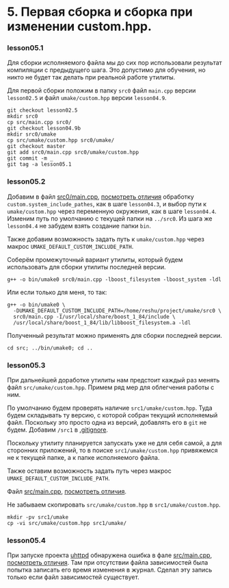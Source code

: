 # 5. Первая сборка и сборка при изменении custom.hpp.

### lesson05.1

Для сборки исполняемого файла мы до сих пор использовали результат компиляции с предыдущего шага. Это допустимо для обучения, но никто не будет так делать при реальной работе утилиты.

Для первой сборки положим в папку `src0` файл `main.cpp` версии `lesson02.5` и файл `umake/custom.hpp` версии `lesson04.9`.
```
git checkout lesson02.5
mkdir src0
cp src/main.cpp src0/
git checkout lesson04.9b
mkdir src0/umake
cp src/umake/custom.hpp src0/umake/
git checkout master
git add src0/main.cpp src0/umake/custom.hpp
git commit -m _
git tag -a lesson05.1
```

### lesson05.2

Добавим в файл [src0/main.cpp](/../lesson05.2/src0/main.cpp), [посмотреть отличия](/../../compare/c052..c052a) обработку `custom.system_include_pathes`, как в шаге `lesson04.3`, и выбор пути к `umake/custom.hpp` через переменную окружения, как в шаге `lesson04.4`. Изменим путь по умолчанию с текущей папки на `../src0`. Из шага же `lesson04.4` не забудем взять создание папки `bin`.

Также добавим возможность задать путь к `umake/custom.hpp` через макрос `UMAKE_DEFAULT_CUSTOM_INCLUDE_PATH`.

Соберём промежуточный вариант утилиты, который будем использовать для сборки утилиты последней версии.
```
g++ -o bin/umake0 src0/main.cpp -lboost_filesystem -lboost_system -ldl
```

Или если только для меня, то так:
```
g++ -o bin/umake0 \
  -DUMAKE_DEFAULT_CUSTOM_INCLUDE_PATH=/home/reshu/project/umake/src0 \
  src0/main.cpp -I/usr/local/share/boost_1_84/include \
  /usr/local/share/boost_1_84/lib/libboost_filesystem.a -ldl
```

Полученный результат можно применять для сборки последней версии.
```
cd src; ../bin/umake0; cd ..
```


### lesson05.3

При дальнейшей доработке утилиты нам предстоит каждый раз менять файл `src/umake/custom.hpp`. Примем ряд мер для облегчения работы с ним.

По умолчанию будем проверять наличие `src1/umake/custom.hpp`. Туда будем складывать ту версию, с которой собран текущий исполняемый файл. Поскольку это просто одна из версий, добавлять его в `git` не будем. Добавим `/src1` в [.gitignore](/../lesson05.3/.gitignore).

Поскольку утилиту планируется запускать уже не для себя самой, а для сторонних приложений, то в поиске `src1/umake/custom.hpp` привяжемся не к текущей папке, а к папке исполняемого файла.

Также оставим возможность задать путь через макрос `UMAKE_DEFAULT_CUSTOM_INCLUDE_PATH`.

Файл [src/main.cpp](/../lesson05.3/src/main.cpp), [посмотреть отличия](/../../compare/c053..c053a).

Не забываем скопировать `src/umake/custom.hpp` в `src1/umake/custom.hpp`.
```
mkdir -pv src1/umake
cp -vi src/umake/custom.hpp src1/umake/
```


### lesson05.4

При запуске проекта [uhttpd](/../../../uhttpd) обнаружена ошибка в фале [src/main.cpp](/../lesson05.4/src/main.cpp), [посмотреть отличия](/../../compare/c054..c054a). Там при отсутствии файла зависимостей была попытка записать его время изменения в журнал. Сделал эту запись только если файл зависимостей существует.
